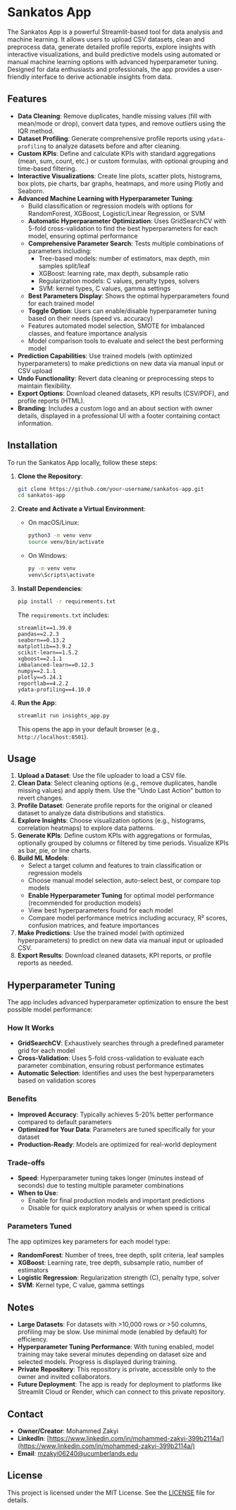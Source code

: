 # Sankatos App

The Sankatos App is a powerful Streamlit-based tool for data analysis and machine learning. It allows users to upload CSV datasets, clean and preprocess data, generate detailed profile reports, explore insights with interactive visualizations, and build predictive models using automated or manual machine learning options with advanced hyperparameter tuning. Designed for data enthusiasts and professionals, the app provides a user-friendly interface to derive actionable insights from data.

## Features

- **Data Cleaning**: Remove duplicates, handle missing values (fill with mean/mode or drop), convert data types, and remove outliers using the IQR method.
- **Dataset Profiling**: Generate comprehensive profile reports using `ydata-profiling` to analyze datasets before and after cleaning.
- **Custom KPIs**: Define and calculate KPIs with standard aggregations (mean, sum, count, etc.) or custom formulas, with optional grouping and time-based filtering.
- **Interactive Visualizations**: Create line plots, scatter plots, histograms, box plots, pie charts, bar graphs, heatmaps, and more using Plotly and Seaborn.
- **Advanced Machine Learning with Hyperparameter Tuning**: 
  - Build classification or regression models with options for RandomForest, XGBoost, Logistic/Linear Regression, or SVM
  - **Automatic Hyperparameter Optimization**: Uses GridSearchCV with 5-fold cross-validation to find the best hyperparameters for each model, ensuring optimal performance
  - **Comprehensive Parameter Search**: Tests multiple combinations of parameters including:
    - Tree-based models: number of estimators, max depth, min samples split/leaf
    - XGBoost: learning rate, max depth, subsample ratio
    - Regularization models: C values, penalty types, solvers
    - SVM: kernel types, C values, gamma settings
  - **Best Parameters Display**: Shows the optimal hyperparameters found for each trained model
  - **Toggle Option**: Users can enable/disable hyperparameter tuning based on their needs (speed vs. accuracy)
  - Features automated model selection, SMOTE for imbalanced classes, and feature importance analysis
  - Model comparison tools to evaluate and select the best performing model
- **Prediction Capabilities**: Use trained models (with optimized hyperparameters) to make predictions on new data via manual input or CSV upload
- **Undo Functionality**: Revert data cleaning or preprocessing steps to maintain flexibility.
- **Export Options**: Download cleaned datasets, KPI results (CSV/PDF), and profile reports (HTML).
- **Branding**: Includes a custom logo and an about section with owner details, displayed in a professional UI with a footer containing contact information.

## Installation

To run the Sankatos App locally, follow these steps:

1. **Clone the Repository**:
   ```bash
   git clone https://github.com/your-username/sankatos-app.git
   cd sankatos-app
   ```

2. **Create and Activate a Virtual Environment**:
   - On macOS/Linux:
     ```bash
     python3 -m venv venv
     source venv/bin/activate
     ```
   - On Windows:
     ```bash
     py -m venv venv
     venv\Scripts\activate
     ```

3. **Install Dependencies**:
   ```bash
   pip install -r requirements.txt
   ```
   The `requirements.txt` includes:
   ```
   streamlit==1.39.0
   pandas==2.2.3
   seaborn==0.13.2
   matplotlib==3.9.2
   scikit-learn==1.5.2
   xgboost==2.1.1
   imbalanced-learn==0.12.3
   numpy==2.1.1
   plotly==5.24.1
   reportlab==4.2.2
   ydata-profiling==4.10.0
   ```

4. **Run the App**:
   ```bash
   streamlit run insights_app.py
   ```
   This opens the app in your default browser (e.g., `http://localhost:8501`).

## Usage

1. **Upload a Dataset**: Use the file uploader to load a CSV file.
2. **Clean Data**: Select cleaning options (e.g., remove duplicates, handle missing values) and apply them. Use the "Undo Last Action" button to revert changes.
3. **Profile Dataset**: Generate profile reports for the original or cleaned dataset to analyze data distributions and statistics.
4. **Explore Insights**: Choose visualization options (e.g., histograms, correlation heatmaps) to explore data patterns.
5. **Generate KPIs**: Define custom KPIs with aggregations or formulas, optionally grouped by columns or filtered by time periods. Visualize KPIs as bar, pie, or line charts.
6. **Build ML Models**: 
   - Select a target column and features to train classification or regression models
   - Choose manual model selection, auto-select best, or compare top models
   - **Enable Hyperparameter Tuning** for optimal model performance (recommended for production models)
   - View best hyperparameters found for each model
   - Compare model performance metrics including accuracy, R² scores, confusion matrices, and feature importances
7. **Make Predictions**: Use the trained model (with optimized hyperparameters) to predict on new data via manual input or uploaded CSV.
8. **Export Results**: Download cleaned datasets, KPI reports, or profile reports as needed.

## Hyperparameter Tuning

The app includes advanced hyperparameter optimization to ensure the best possible model performance:

### How It Works
- **GridSearchCV**: Exhaustively searches through a predefined parameter grid for each model
- **Cross-Validation**: Uses 5-fold cross-validation to evaluate each parameter combination, ensuring robust performance estimates
- **Automatic Selection**: Identifies and uses the best hyperparameters based on validation scores

### Benefits
- **Improved Accuracy**: Typically achieves 5-20% better performance compared to default parameters
- **Optimized for Your Data**: Parameters are tuned specifically for your dataset
- **Production-Ready**: Models are optimized for real-world deployment

### Trade-offs
- **Speed**: Hyperparameter tuning takes longer (minutes instead of seconds) due to testing multiple parameter combinations
- **When to Use**: 
  - Enable for final production models and important predictions
  - Disable for quick exploratory analysis or when speed is critical

### Parameters Tuned
The app optimizes key parameters for each model type:
- **RandomForest**: Number of trees, tree depth, split criteria, leaf samples
- **XGBoost**: Learning rate, tree depth, subsample ratio, number of estimators
- **Logistic Regression**: Regularization strength (C), penalty type, solver
- **SVM**: Kernel type, C value, gamma settings

## Notes

- **Large Datasets**: For datasets with >10,000 rows or >50 columns, profiling may be slow. Use minimal mode (enabled by default) for efficiency.
- **Hyperparameter Tuning Performance**: With tuning enabled, model training may take several minutes depending on dataset size and selected models. Progress is displayed during training.
- **Private Repository**: This repository is private, accessible only to the owner and invited collaborators.
- **Future Deployment**: The app is ready for deployment to platforms like Streamlit Cloud or Render, which can connect to this private repository.

## Contact

- **Owner/Creator**: Mohammed Zakyi
- **LinkedIn**: [https://www.linkedin.com/in/mohammed-zakyi-399b2114a/](https://www.linkedin.com/in/mohammed-zakyi-399b2114a/)
- **Email**: [mzakyi06240@ucumberlands.edu](mailto:mzakyi06240@ucumberlands.edu)

## License

This project is licensed under the MIT License. See the [LICENSE](LICENSE) file for details.
